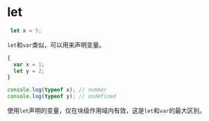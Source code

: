 # let



```javascript
 let x = 5;
```

`let`和`var`类似，可以用来声明变量。



```javascript
{
  var x = 1;
  let y = 2;
}

console.log(typeof x); // number
console.log(typeof y); // undefined
```

使用`let`声明的变量，仅在块级作用域内有效，这是`let`和`var`的最大区别。









